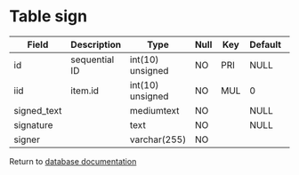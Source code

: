 Table sign
==========

| Field        | Description   | Type             | Null | Key | Default | Extra           |
| ------------ | ------------- | ---------------- | ---- | --- | ------- | --------------- |
| id           | sequential ID | int(10) unsigned | NO   | PRI | NULL    | auto_increment  |
| iid          | item.id       | int(10) unsigned | NO   | MUL | 0       |                 |
| signed_text  |               | mediumtext       | NO   |     | NULL    |                 |
| signature    |               | text             | NO   |     | NULL    |                 |
| signer       |               | varchar(255)     | NO   |     |         |                 |

Return to [database documentation](help/database)
